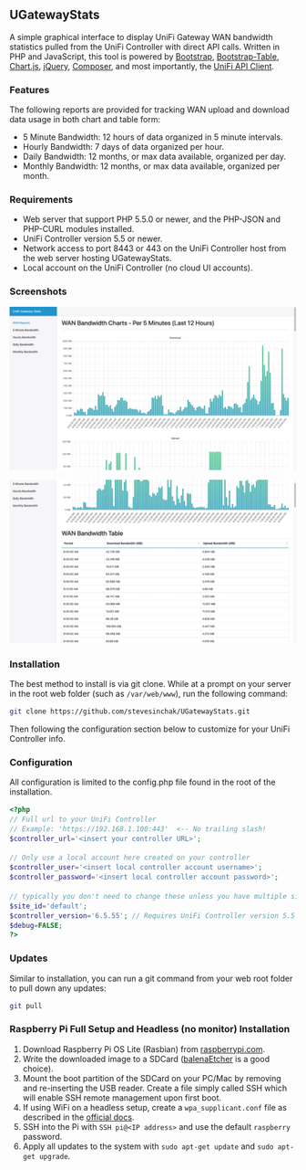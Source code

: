 ## UGatewayStats
A simple graphical interface to display UniFi Gateway WAN bandwidth statistics pulled from the UniFi Controller with direct API calls. Written in PHP and JavaScript, this tool is powered by [Bootstrap](https://getbootstrap.com/), [Bootstrap-Table](https://bootstrap-table.com/), [Chart.js](https://www.chartjs.org/), [jQuery](https://jquery.com/), [Composer](https://getcomposer.org/), and most importantly, the [UniFi API Client](https://github.com/Art-of-WiFi/UniFi-API-client).

### Features

The following reports are provided for tracking WAN upload and download data usage in both chart and table form:

- 5 Minute Bandwidth: 12 hours of data organized in 5 minute intervals. 
- Hourly Bandwidth: 7 days of data organized per hour. 
- Daily Bandwidth: 12 months, or max data available, organized per day. 
- Monthly Bandwidth: 12 months, or max data available, organized per month. 

### Requirements

- Web server that support PHP 5.5.0 or newer, and the PHP-JSON and PHP-CURL modules installed. 
- UniFi Controller version 5.5 or newer.
- Network access to port 8443 or 443 on the UniFi Controller host from the web server hosting UGatewayStats. 
- Local account on the UniFi Controller (no cloud UI accounts). 

### Screenshots

![Screenshot 1](https://raw.githubusercontent.com/stevesinchak/UGatewayStats/main/Screenshot1.jpg)

![Screenshot 2](https://raw.githubusercontent.com/stevesinchak/UGatewayStats/main/Screenshot2.jpg)

### Installation 

The best method to install is via git clone.  While at a prompt on your server in the root web folder (such as `/var/web/www`), run the following command:

```bash
git clone https://github.com/stevesinchak/UGatewayStats.git
```
Then following the configuration section below to customize for your UniFi Controller info. 

### Configuration

All configuration is limited to the config.php file found in the root of the installation. 

```php
<?php
// Full url to your UniFi Controller
// Example: 'https://192.168.1.100:443'  <-- No trailing slash!
$controller_url='<insert your controller URL>';

// Only use a local account here created on your controller
$controller_user='<insert local controller account username>';
$controller_password='<insert local controller account password>';

// typically you don't need to change these unless you have multiple sites
$site_id='default';
$controller_version='6.5.55'; // Requires UniFi Controller version 5.5 or newer
$debug=FALSE;
?>
```

### Updates

Similar to installation, you can run a git command from your web root folder to pull down any updates:

```bash
git pull
```

### Raspberry Pi Full Setup and Headless (no monitor) Installation
1. Download Raspberry Pi OS Lite (Rasbian) from [raspberrypi.com](https://www.raspberrypi.com/software/operating-systems/).
2. Write the downloaded image to a SDCard ([balenaEtcher](https://www.balena.io/etcher/) is a good choice).
3. Mount the boot partition of the SDCard on your PC/Mac by removing and re-inserting the USB reader.  Create a file simply called SSH which will enable SSH remote management upon first boot. 
4. If using WiFi on a headless setup, create a `wpa_supplicant.conf` file as described in the [official docs](https://www.raspberrypi.com/documentation/computers/configuration.html#configuring-networking31). 
5. SSH into the Pi with `SSH pi@<IP address>` and use the default `raspberry` password. 
6. Apply all updates to the system with `sudo apt-get update` and `sudo apt-get upgrade`.





